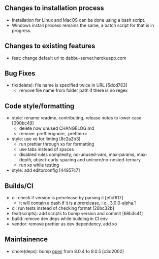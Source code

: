 ## Changes to installation process

- Installation for Linux and MacOS can be done using a bash script.
- Windows install process remains the same, a batch script for that is in progress.

## Changes to existing features

- feat: change default url to dabbu-server.herokuapp.com

## Bug Fixes

- fix(delete): file name is specified twice in URL [5dcd763]
	- remove file name from folder path if there is no regex

## Code style/formatting

- style: rename readme, contributing, release notes to lower case [090bc49]
	- delete now unused CHANGELOG.md
	- remove .prettierignore, .prettierrc
- style: use xo for linting [8c2a2b3]
	- run prettier through xo for formatting
	- use tabs instead of spaces
	- disabled rules complexity, no-unused-vars, max-params, max-depth,	object-curly-spacing and unicorn/no-nested-ternary
	- run xo while testing
- style: add editorconfig [44957c7]

## Builds/CI

- ci: check if version is prerelease by parsing it [efcf617]
	- it will contain a dash if it is a prerelease, i.e., 3.0.0-alpha.1
- ci: run tests instead of checking format [26bc32b]
- feat(scripts): add scripts to bump version and commit [68b3c4f]
- build: remove dev deps while building in CI env
- vendor: remove prettier as dev dependency, add xo

## Maintainence

- chore(deps): bump [open](https://github.com/sindresorhus/open) from 8.0.4 to 8.0.5 [c3d2002]
